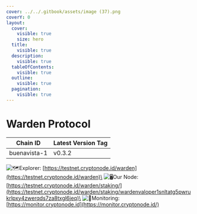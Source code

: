 ```yaml
---
cover: ../../.gitbook/assets/image (37).png
coverY: 0
layout:
  cover:
    visible: true
    size: hero
  title:
    visible: true
  description:
    visible: true
  tableOfContents:
    visible: true
  outline:
    visible: true
  pagination:
    visible: true
---
```


# Warden Protocol

| Chain ID     | Latest Version Tag |
| ------------ | ------------------ |
| buenavista-1 | v0.3.2             |

<img src="https://web.telegram.org/a/img-apple-64/1f5fa.png" alt="🗺️" data-size="line">Explorer: [https://testnet.cryptonode.id/warden](https://testnet.cryptonode.id/warden)\
<img src="https://web.telegram.org/a/img-apple-64/1f5a5.png" alt="🖥️" data-size="line">Our Node: [https://testnet.cryptonode.id/warden/staking/](https://testnet.cryptonode.id/warden/staking/wardenvaloper1snltatg5pwrukrlpxy4zwerqds7za8txgl6jeq)\
<img src="https://web.telegram.org/a/img-apple-64/1f6a8.png" alt="🚨" data-size="line">Monitoring: [https://monitor.cryptonode.id](https://monitor.cryptonode.id/)
